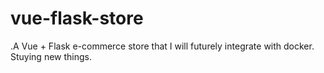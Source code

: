 # vue-flask-store
.A Vue + Flask e-commerce store that I will futurely integrate with docker. Stuying new things.

